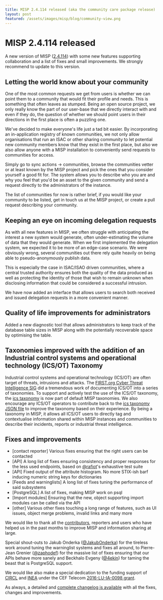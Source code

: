 ```yaml
---
title: MISP 2.4.114 released (aka the community care package release)
layout: post
featured: /assets/images/misp/blog/community-view.png
---
```



# MISP 2.4.114 released

A new version of MISP ([2.4.114](https://github.com/MISP/MISP/tree/v2.4.114)) with some new features supporting collaboration and a list of fixes and small improvements. We strongly recommend to update to this version.

## Letting the world know about your community

One of the most common requests we get from users is whether we can point them to a community that would fit their profile and needs. This is something that often leaves as stumped. Being an open source project, we only really know the part of our user-base that we directly interact with and even if they do, the question of whether we should point users in their directions in the first place is often a puzzling one.

We've decided to make everyone's life just a tad bit easier. By incorporating an in-application registry of known communities, we not only allow organisations that run an ISAC or other sharing community to let potential new community members know that they exist in the first place, but also we also allow anyone with a MISP installation to conveniently send requests to communities for access.

Simply go to sync actions -> communities, browse the communities vetter or at least known by the MISP project and pick the ones that you consider yourself a good fit for. The system allows you to describe who you are and why you feel that you'd be an asset to the given community and send a request directly to the administrators of the instance.

The list of communities for now is rather brief, if you would like your community to be listed, get in touch us at the MISP project, or create a pull request describing your community.

## Keeping an eye on incoming delegation requests

As with all new features in MISP, we often struggle with anticipating the interest a new system would generate, often under-estimating the volume of data that they would generate. When we first implemented the delegation system, we expected it to be more of an edge-case scenario. We were obviously wrong, several communities out there rely quite heavily on being able to pseudo-anonymously publish data.

This is especially the case in ISAC/ISAO driven communities, where a central trusted authority ensures both the quality of the data produced as well as protecting the identity of those that wish to remain unknown when disclosing information that could be considered a successful intrusion.

We have now added an interface that allows users to search both received and issued delegation requests in a more convenient manner.

## Quality of life improvements for administrators

Added a new diagnostic tool that allows administrators to keep track of the database table sizes in MISP along with the potentially recoverable space by optimising the table.

## Taxonomies improved with the addition of an Industrial control systems and operational technology (ICS/OT) Taxonomy

Industrial control systems and operational technology (ICS/OT) are often target of threats, intrusions and attacks. The [FIRST.org Cyber Threat Intelligence SIG](https://www.first.org/global/sigs/cti/) did a tremendous work of documenting ICS/OT into a series of taxonomies. To support and actively test the use of the ICS/OT taxonomy, the [ics taxonomy](https://www.misp-project.org/taxonomies.html#_ics) is now part of default MISP taxonomies. We also encourage any ICS/OT operators to contribute back to the [ics taxonomy JSON file](https://github.com/MISP/misp-taxonomies/blob/master/ics/machinetag.json) to improve the taxonomy based on their experience. By being a taxonomy in MISP, it allows all ICS/OT users to directly tag and contextualise information shared within MISP instances and communities to describe their incidents, reports or industrial threat intelligence.

## Fixes and improvements

- [contact reporter] Various fixes ensuring that the right users can be contacted
- [API] A long list of fixes ensuring consistency and proper responses for the less used endpoints, based on [@rafiot](https://github.com/rafiot/)'s exhaustive test suite
- [API] Fixed output of the attribute histogram. No more STIX-ish barf inducing numeric string keys for dictionaries
- [Feeds and warninglists] A long list of fixes tuning the performance of said subsystems
- [PostgreSQL] A list of fixes, making MISP work on psql
- [Import modules] Ensuring that the new, object supporting import modules can be called via the API
- [other] Various other fixes touching a long range of features, such as UI issues, object merge problems, invalid links and many more

We would like to thank all the [contributors](/contributors), reporters and users who have helped us in the past months to improve MISP and information sharing at large.

Special shout-outs to Jakub Onderka ([@JakubOnderka](https://github.com/JakubOnderka)) for the tireless work around tuning the warninglist systems and fixes all around, to Pierre-Jean Grenier ([@zaphodef](https://github.com/zaphodef)) for the massive list of fixes ensuring that our APIs behave more sanely and Beckhalo Evgeny ([@4ekin](https://github.com/4ekin)) for taming the beast that is PostgreSQL support.

We would like also make a special dedication to the funding support of [CIRCL](https://twitter.com/circl_lu) and [INEA](https://twitter.com/inea_eu) under the CEF Telecom [2016-LU-IA-0098 grant](https://ec.europa.eu/inea/sites/inea/files/cef_telecom_supported_actions_november_2018.pdf).

As always, a detailed and [complete changelog is available](https://www.misp-project.org/Changelog.txt) with all the fixes, changes and improvements.

